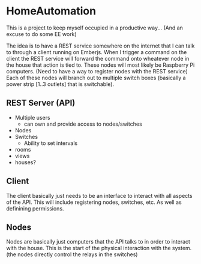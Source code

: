 HomeAutomation
==============

This is a project to keep myself occupied in a productive way... (And an excuse to do some EE work)

The idea is to have a REST service somewhere on the internet that I can talk to through a client running on Emberjs. When I trigger a command on the client the REST service will forward the command onto wheatever node in the house that action is tied to. These nodes will most likely be Raspberry Pi computers. (Need to have a way to register nodes with the REST service) Each of these nodes will branch out to multiple switch boxes (basically a power strip [1..3 outlets] that is switchable).

REST Server (API)
----
 - Multiple users
   - can own and provide access to nodes/switches
 - Nodes
 - Switches
   - Ability to set intervals
 - rooms
 - views
 - houses?

Client
---
 The client basically just needs to be an interface to interact with all aspects of the API. This will include registering nodes, switches, etc. As well as definining permissions.

Nodes
---
 Nodes are basically just computers that the API talks to in order to interact with the house. This is the start of the physical interaction with the system. (the nodes directly control the relays in the switches)
